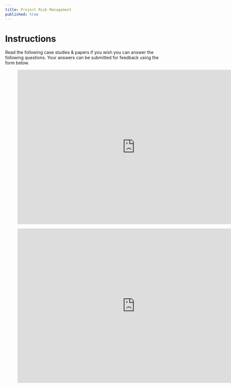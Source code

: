 ```yaml
---
title: Project Risk Management
published: true
---
```


# Instructions


Read the following case studies & papers if you wish you can answer the following questions. Your answers can be submitted for feedback using the form below. 

<figure>
  <iframe src="https://docs.google.com/forms/d/e/1FAIpQLSdzcv2q8HXce2PbsvF5Jydoch9PxsZ7G74fwHL_YlVO4_L9gA/viewform?embedded=true" width="760" height="500" frameborder="0" marginheight="0" marginwidth="0">Loading...</iframe>
  </figure>
 
 
  <figure>
  <iframe src="https://docs.google.com/forms/d/e/1FAIpQLScSLGs_qnlxOxpHkBDLA8k4QSAiv3CcazeTisqFAZn8qgoKJw/viewform?embedded=true" width="760" height="500" frameborder="0" marginheight="0" marginwidth="0">Loading...</iframe>
  </figure>
